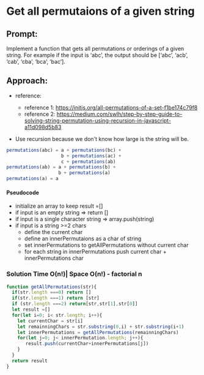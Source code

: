 # Get all permutaions of a given string

## Prompt:
  Implement a function that gets all permutations or orderings of a given string. For example if the input is ‘abc’, the output should be [‘abc’, ‘acb’, ‘cab’, ‘cba’, ‘bca’, ‘bac’].

## Approach:
- reference:
  - reference 1: https://initjs.org/all-permutations-of-a-set-f1be174c79f8
  - reference 2: https://medium.com/swlh/step-by-step-guide-to-solving-string-permutation-using-recursion-in-javascript-a11d098d5b83

- Use recursion because we don't know how large is the string will be.
  
```js
permutations(abc) = a + permutations(bc) +
                    b + permutations(ac) +
                    c + permutations(ab)
permutations(ab) = a + permutations(b) +
                   b + permutations(a)
permutations(a) = a
```
#### Pseudocode
 - initialize an array to keep result =[]
 - if input is an empty string => return []
 - if input is a single character string => array.push(string)
 - if input is a string >=2 chars
    - define the current char
    - define an innerPermutaions as a char of string
    - set innerPermutations to getAllPermutations without current char
    - for each string in innerPermutations push current char + innerPermutations char


### Solution Time O(n!)| Space O(n!) - factorial n

```js
function getAllPermutations(str){
  if(str.length ===0) return []
  if(str.length ===1) return [str]
  if (str.length ===2) return[str,str[1],str[0]]
  let result =[]
  for(let i=0; i< str.length; i++){
    let currentChar = str[i]
    let remainningChars = str.substring(0,i) + str.substring(i+1)
    let innerPermutations = getAllPermutations(remainningChars)
    for(let j=0; j< innerPermutation.length; j++){
       result.push(currentChar+innerPermutations[j])
    }
  }
  return result
}
```
